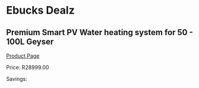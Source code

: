 
# Ebucks Dealz
## Premium Smart PV Water heating system for 50 - 100L Geyser
[Product Page](https://www.ebucks.com/web/shop/productSelected.do?prodId=1178919860&catId=1178920455)

Price: R28999.00

Savings: 


	